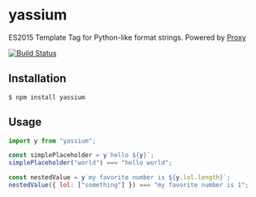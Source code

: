 # yassium
ES2015 Template Tag for Python-like format strings. Powered by [Proxy](https://developer.mozilla.org/en-US/docs/Web/JavaScript/Reference/Global_Objects/Proxy)

[![Build Status](https://travis-ci.org/zemlanin/yassium.svg?branch=master)](https://travis-ci.org/zemlanin/yassium)

## Installation
```
$ npm install yassium
```

## Usage
```js
import y from "yassium";

const simplePlaceholder = y`hello ${y}`;
simplePlaceholder("world") === "hello world";

const nestedValue = y`my favorite number is ${y.lol.length}`;
nestedValue({ lol: ["something"] }) === "my favorite number is 1";
```

